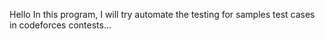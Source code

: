 Hello
In this program, I will try automate the testing for samples test cases in codeforces contests...

